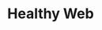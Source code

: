 ---
title: "Healthy Web"
description: "Applicacion healthy desde la web"
tools: ["Angular", "Html", "CSS"]
image: "https://github.com/elitgamaliel/Recycler-swipe-drag/blob/master/demo.gif?raw=true"
alt: "Healthy Web"
link: "https://github.com/elitgamaliel/HealthyWeb"
github: "https://github.com/elitgamaliel/HealthyWeb"
---